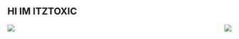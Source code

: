   ## HI IM ITZTOXIC

  <img align="left" src="https://github-readme-stats.vercel.app/api?username=ItsToxicGG&count_private=true&show_icons=true&theme=gray" />
</a>
  <img align="right" src="https://github-readme-stats.vercel.app/api/top-langs/?username=ItsToxicGG&theme=gray" />
